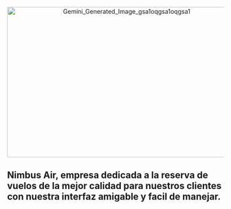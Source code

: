 <p align="center">
  <img width="540" height="350" alt="Gemini_Generated_Image_gsa1oqgsa1oqgsa1" 
       src="https://github.com/user-attachments/assets/29afb9f1-9732-40c6-b86a-bd9a3e76a181" />
</p>

<h2>Nimbus Air, empresa dedicada a la reserva de vuelos de la mejor calidad para nuestros clientes con nuestra interfaz amigable y facil de manejar.</h2>
